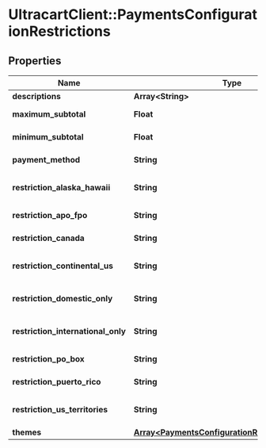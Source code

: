 # UltracartClient::PaymentsConfigurationRestrictions

## Properties
Name | Type | Description | Notes
------------ | ------------- | ------------- | -------------
**descriptions** | **Array&lt;String&gt;** |  | [optional] 
**maximum_subtotal** | **Float** | Maximum subtotal | [optional] 
**minimum_subtotal** | **Float** | Minimum subtotal | [optional] 
**payment_method** | **String** | Payment method | [optional] 
**restriction_alaska_hawaii** | **String** | Alaska and Hawaii restriction | [optional] 
**restriction_apo_fpo** | **String** | APO/FPO restriction | [optional] 
**restriction_canada** | **String** | Canada restriction | [optional] 
**restriction_continental_us** | **String** | Continental US restriction | [optional] 
**restriction_domestic_only** | **String** | Domestic only restriction | [optional] 
**restriction_international_only** | **String** | International only restriction | [optional] 
**restriction_po_box** | **String** | PO Box restriction | [optional] 
**restriction_puerto_rico** | **String** | Puerto Rico restriction | [optional] 
**restriction_us_territories** | **String** | US Territories restriction | [optional] 
**themes** | [**Array&lt;PaymentsConfigurationRestrictionsTheme&gt;**](PaymentsConfigurationRestrictionsTheme.md) |  | [optional] 



